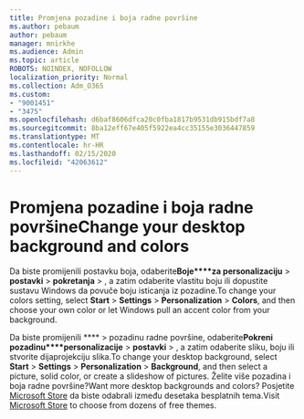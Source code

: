 ```yaml
---
title: Promjena pozadine i boja radne površine
ms.author: pebaum
author: pebaum
manager: mnirkhe
ms.audience: Admin
ms.topic: article
ROBOTS: NOINDEX, NOFOLLOW
localization_priority: Normal
ms.collection: Adm_O365
ms.custom:
- "9001451"
- "3475"
ms.openlocfilehash: d6baf8606dfca20c0fba1817b9531db915bdf7a8
ms.sourcegitcommit: 8ba12eff67e405f5922ea4cc35155e3036447859
ms.translationtype: MT
ms.contentlocale: hr-HR
ms.lasthandoff: 02/15/2020
ms.locfileid: "42063612"
---
```

# <a name="change-your-desktop-background-and-colors"></a><span data-ttu-id="fe271-102">Promjena pozadine i boja radne površine</span><span class="sxs-lookup"><span data-stu-id="fe271-102">Change your desktop background and colors</span></span>

<span data-ttu-id="fe271-103">Da biste promijenili postavku boja, odaberite**Boje\*\*\*\*za personalizaciju** > **postavki** >  **pokretanja** > , a zatim odaberite vlastitu boju ili dopustite sustavu Windows da povuče boju isticanja iz pozadine.</span><span class="sxs-lookup"><span data-stu-id="fe271-103">To change your colors setting, select **Start** > **Settings** > **Personalization** > **Colors**, and then choose your own color or let Windows pull an accent color from your background.</span></span>

<span data-ttu-id="fe271-104">Da biste promijenili \*\*\*\* > pozadinu radne površine, odaberite**Pokreni pozadinu\*\*\*\*personalizacije** > **postavki** > , a zatim odaberite sliku, boju ili stvorite dijaprojekciju slika.</span><span class="sxs-lookup"><span data-stu-id="fe271-104">To change your desktop background, select **Start** > **Settings** > **Personalization** > **Background**, and then select a picture, solid color, or create a slideshow of pictures.</span></span> <span data-ttu-id="fe271-105">Želite više pozadina i boja radne površine?</span><span class="sxs-lookup"><span data-stu-id="fe271-105">Want more desktop backgrounds and colors?</span></span> <span data-ttu-id="fe271-106">Posjetite [Microsoft Store](https://www.microsoft.com/en-us/store/collections/windowsthemes) da biste odabrali između desetaka besplatnih tema.</span><span class="sxs-lookup"><span data-stu-id="fe271-106">Visit [Microsoft Store](https://www.microsoft.com/en-us/store/collections/windowsthemes) to choose from dozens of free themes.</span></span>
